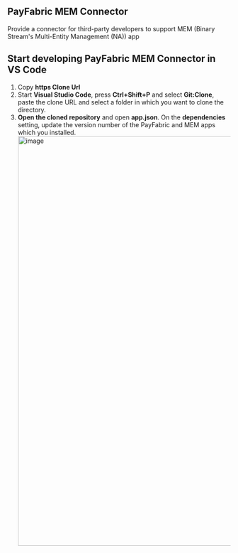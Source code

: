 ## PayFabric MEM Connector

Provide a connector for third-party developers to support MEM (Binary Stream's Multi-Entity Management (NA)) app

## Start developing PayFabric MEM Connector in VS Code

1. Copy **https Clone Url**
2. Start **Visual Studio Code**, press **Ctrl+Shift+P** and select **Git:Clone**, paste the clone URL and select a folder in which you want to clone the directory.
3. **Open the cloned repository** and open **app.json**. On the **dependencies** setting, update the version number of the PayFabric and MEM apps which you installed.
   <img width="1136" height="922" alt="image" src="https://github.com/user-attachments/assets/21f7eacd-ba49-4503-be42-495e29031d5f" />

